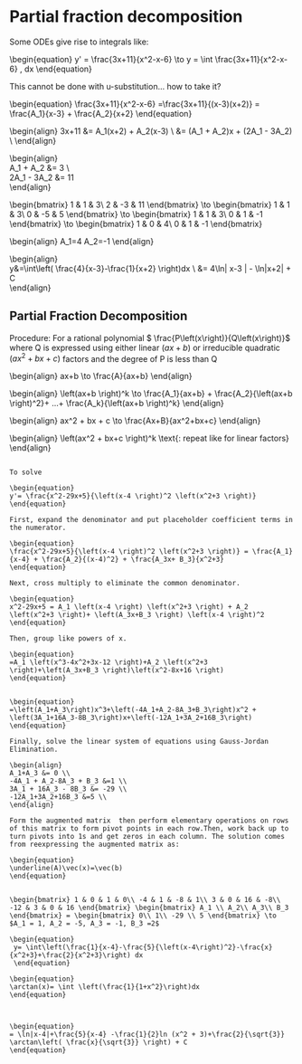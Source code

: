 # Partial fraction decomposition


Some ODEs give rise to integrals like:


\begin{equation}
y' = \frac{3x+11}{x^2-x-6} \to y = \int \frac{3x+11}{x^2-x-6} \, dx
\end{equation}





This cannot be done with u-substitution... how to take it?

\begin{equation}
\frac{3x+11}{x^2-x-6} =\frac{3x+11}{(x-3)(x+2)} = \frac{A_1}{x-3} + \frac{A_2}{x+2}
\end{equation}

 

\begin{align}
3x+11 &= A_1(x+2) + A_2(x-3) \\
&= (A_1 + A_2)x + (2A_1 - 3A_2) \\
\end{align}

\begin{align}  
 A_1  + A_2 &= 3 \\  
 2A_1 - 3A_2 &= 11  
\end{align} 

\begin{bmatrix} 1 & 1 & 3\\ 2 & -3 & 11 \end{bmatrix} \to \begin{bmatrix} 1 & 1 & 3\\ 0 & -5 & 5 \end{bmatrix} \to \begin{bmatrix} 1 & 1 & 3\\ 0 & 1 & -1 \end{bmatrix} \to \begin{bmatrix} 1 & 0 & 4\\ 0 & 1 & -1 \end{bmatrix}

\begin{align}
A_1=4  A_2=-1
\end{align}

\begin{align}  
y&=\int\left( \frac{4}{x-3}-\frac{1}{x+2} \right)dx \\ 
&= 4\ln| x-3 | - \ln|x+2| + C  
\end{align}


## Partial Fraction Decomposition


Procedure: For a rational polynomial $ \frac{P\left(x\right)}{Q\left(x\right)}$ where Q is expressed using either linear $\left(ax+b \right)$ or irreducible quadratic $\left(ax^2 + bx + c\right)$ factors and the degree of P is less than Q 



\begin{align}
ax+b \to \frac{A}{ax+b}
\end{align}

\begin{align}
\left(ax+b \right)^k \to \frac{A_1}{ax+b} + \frac{A_2}{\left(ax+b \right)^2}+ ...+ \frac{A_k}{\left(ax+b \right)^k}
\end{align}

\begin{align}
ax^2 + bx + c \to \frac{Ax+B}{ax^2+bx+c}
\end{align}

\begin{align}
\left(ax^2 + bx+c \right)^k \text{: repeat like for linear factors}  
\end{align} 
 

```{example} Using Partial Fraction Decomposition

To solve

\begin{equation}
y'= \frac{x^2-29x+5}{\left(x-4 \right)^2 \left(x^2+3 \right)}
\end{equation}

First, expand the denominator and put placeholder coefficient terms in the numerator.

\begin{equation}
\frac{x^2-29x+5}{\left(x-4 \right)^2 \left(x^2+3 \right)} = \frac{A_1}{x-4} + \frac{A_2}{(x-4)^2} + \frac{A_3x+ B_3}{x^2+3}
\end{equation}

Next, cross multiply to eliminate the common denominator.

\begin{equation}
x^2-29x+5 = A_1 \left(x-4 \right) \left(x^2+3 \right) + A_2 \left(x^2+3 \right)+ \left(A_3x+B_3 \right) \left(x-4 \right)^2
\end{equation}

Then, group like powers of x. 

\begin{equation}
=A_1 \left(x^3-4x^2+3x-12 \right)+A_2 \left(x^2+3 \right)+\left(A_3x+B_3 \right)\left(x^2-8x+16 \right)
\end{equation}


\begin{equation}
=\left(A_1+A_3\right)x^3+\left(-4A_1+A_2-8A_3+B_3\right)x^2 + \left(3A_1+16A_3-8B_3\right)x+\left(-12A_1+3A_2+16B_3\right)
\end{equation}

Finally, solve the linear system of equations using Gauss-Jordan Elimination. 

\begin{align}  
A_1+A_3 &= 0 \\  
-4A_1 + A_2-8A_3 + B_3 &=1 \\  
3A_1 + 16A_3 - 8B_3 &= -29 \\  
-12A_1+3A_2+16B_3 &=5 \\  
\end{align}  

Form the augmented matrix  then perform elementary operations on rows of this matrix to form pivot points in each row.Then, work back up to turn pivots into 1s and get zeros in each column. The solution comes from reexpressing the augmented matrix as: 

\begin{equation}
\underline(A)\vec(x)=\vec(b)
\end{equation}


\begin{bmatrix} 1 & 0 & 1 & 0\\ -4 & 1 & -8 & 1\\ 3 & 0 & 16 & -8\\ -12 & 3 & 0 & 16 \end{bmatrix} \begin{bmatrix} A_1 \\ A_2\\ A_3\\ B_3 \end{bmatrix} = \begin{bmatrix} 0\\ 1\\ -29 \\ 5 \end{bmatrix} \to $A_1 = 1, A_2 = -5, A_3 = -1, B_3 =2$

\begin{equation}
 y= \int\left(\frac{1}{x-4}-\frac{5}{\left(x-4\right)^2}-\frac{x}{x^2+3}+\frac{2}{x^2+3}\right) dx
 \end{equation}

\begin{equation}                          
\arctan(x)= \int \left(\frac{1}{1+x^2}\right)dx  
\end{equation}



\begin{equation}
= \ln|x-4|+\frac{5}{x-4} -\frac{1}{2}ln (x^2 + 3)+\frac{2}{\sqrt{3}} \arctan\left( \frac{x}{\sqrt{3}} \right) + C  
\end{equation}




